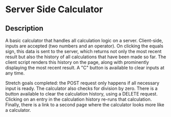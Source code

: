 # Server Side Calculator

## Description

A basic calculator that handles all calculation logic on a server. Client-side, inputs are accepted (two numbers and an operator). On clicking the equals sign, this data is sent to the server, which returns not only the most recent result but also the history of all calculations that have been made so far. The client script renders this history on the page, along with prominently displaying the most recent result. A "C" button is available to clear inputs at any time.

Stretch goals completed: the POST request only happens if all necessary input is ready. The calculator also checks for division by zero. There is a button available to clear the calculation history, using a DELETE request. Clicking on an entry in the calculation history re-runs that calculation. Finally, there is a link to a second page where the calculator looks more like a calculator.
